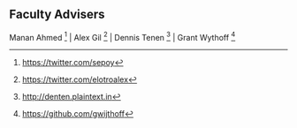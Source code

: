 ## Faculty Advisers
Manan Ahmed [^1] | Alex Gil [^2] | Dennis Tenen [^3] | Grant Wythoff [^4]

[^1]: <https://twitter.com/sepoy> 
[^2]: <https://twitter.com/elotroalex>
[^3]: <http://denten.plaintext.in>
[^4]: <https://github.com/gwijthoff>
